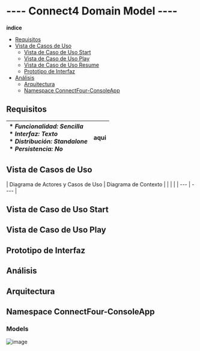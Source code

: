 # ---- Connect4 Domain Model ----

**índice**
- [Requisitos](#Requisitos)  
- [Vista de Casos de Uso](#Vista-de-Casos-de-Uso)  
    - [Vista de Caso de Uso Start](#Vista-de-Caso-de-Uso-Start)  
    - [Vista de Caso de Uso Play](#Vista-de-Caso-de-Uso-Play)  
    - [Vista de Caso de Uso Resume](#Vista-de-Caso-de-Uso-Resume)  
    - [Prototipo de Interfaz](#Prototipo-de-Interfaz)
- [Análisis](#Analisis)  
    - [Arquitectura](#Arquitectura)  
    - [Namespace ConnectFour-ConsoleApp](#Namespace-ConnectFour-ConsoleApp)

## Requisitos

| * _Funcionalidad: **Sencilla**_<br/>  * _Interfaz: **Texto**_<br/>  * _Distribución: **Standalone**_<br/>  * _Persistencia: **No**_<br/> | aqui | 
| :------- | :------: |  

## Vista de Casos de Uso

|  Diagrama de Actores y Casos de Uso |  Diagrama de Contexto  |
|   |   |
| --- | ---- |  

## Vista de Caso de Uso Start

## Vista de Caso de Uso Play

## Prototipo de Interfaz

## Análisis

## Arquitectura

## Namespace ConnectFour-ConsoleApp

### Models

![image](https://user-images.githubusercontent.com/46433173/200595799-06b041d0-e3d3-4803-8e02-52b3708587e4.png)
